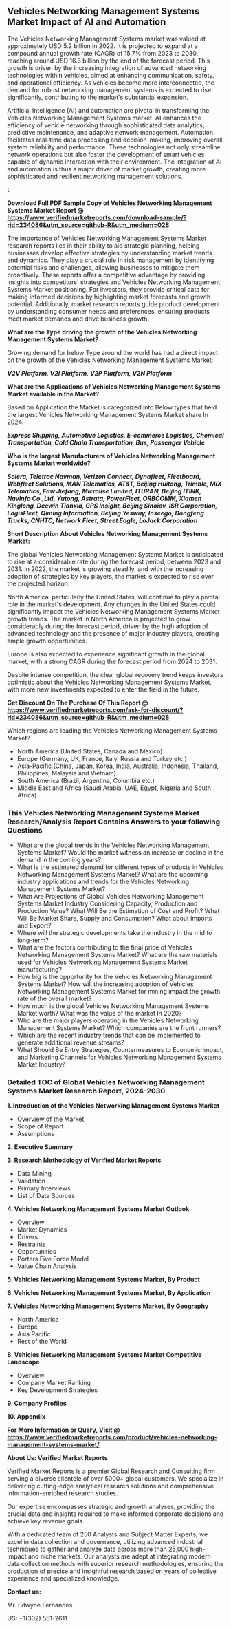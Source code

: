 <h2>Vehicles Networking Management Systems Market Impact of AI and Automation</h2><p>The Vehicles Networking Management Systems market was valued at approximately USD 5.2 billion in 2022. It is projected to expand at a compound annual growth rate (CAGR) of 15.7% from 2023 to 2030, reaching around USD 16.3 billion by the end of the forecast period. This growth is driven by the increasing integration of advanced networking technologies within vehicles, aimed at enhancing communication, safety, and operational efficiency. As vehicles become more interconnected, the demand for robust networking management systems is expected to rise significantly, contributing to the market's substantial expansion.</p><p>Artificial Intelligence (AI) and automation are pivotal in transforming the Vehicles Networking Management Systems market. AI enhances the efficiency of vehicle networking through sophisticated data analytics, predictive maintenance, and adaptive network management. Automation facilitates real-time data processing and decision-making, improving overall system reliability and performance. These technologies not only streamline network operations but also foster the development of smart vehicles capable of dynamic interaction with their environment. The integration of AI and automation is thus a major driver of market growth, creating more sophisticated and resilient networking management solutions.</p>t</p><p id="" class=""><strong>Download Full PDF Sample Copy of Vehicles Networking Management Systems Market Report @ <a href="https://www.verifiedmarketreports.com/download-sample/?rid=234086&utm_source=github-R&utm_medium=028" target="_blank">https://www.verifiedmarketreports.com/download-sample/?rid=234086&utm_source=github-R&utm_medium=028</a></strong></p><p>The importance of&nbsp;Vehicles Networking Management Systems Market research reports lies in their ability to aid strategic planning, helping businesses develop effective strategies by understanding market trends and dynamics. They play a crucial role in risk management by identifying potential risks and challenges, allowing businesses to mitigate them proactively. These reports offer a competitive advantage by providing insights into competitors' strategies and Vehicles Networking Management Systems Market positioning. For investors, they provide critical data for making informed decisions by highlighting market forecasts and growth potential. Additionally, market research reports guide product development by understanding consumer needs and preferences, ensuring products meet market demands and drive business growth.</p><p><strong>What are the&nbsp;Type driving the growth of the Vehicles Networking Management Systems Market?</strong></p><p id="" class="">Growing demand for below Type around the world has had a direct impact on the growth of the Vehicles Networking Management Systems Market:</p><em><strong>V2V Platform, V2I Platform, V2P Platform, V2N Platform</strong></em></p><strong>What are the&nbsp;Applications&nbsp;of Vehicles Networking Management Systems Market available in the Market?</strong></p><p id="" class="">Based on Application the Market is categorized into Below types that held the largest Vehicles Networking Management Systems Market share In 2024.</p><em><strong>Express Shipping, Automotive Logistics, E-commerce Logistics, Chemical Transportation, Cold Chain Transportation, Bus, Passenger Vehicle</strong></em></p><strong>Who is the largest Manufacturers of Vehicles Networking Management Systems Market worldwide?</strong></p><p><em><strong>Solera, Teletrac Navman, Verizon Connect, Dynafleet, Fleetboard, Webfleet Solutions, MAN Telematics, AT&T, Beijing Huitong, Trimble, MiX Telematics, Faw Jiefang, Microlise Limited, ITURAN, Beijing ITINK, NavInfo Co.,Ltd, Yutong, Astrata, PowerFleet, ORBCOMM, Xiamen Kinglong, Deewin Tianxia, GPS Insight, Beijing Sinoiov, ISR Corporation, LogisFleet, Qiming Information, Beijing Yesway, Inseego, Dongfeng Trucks, CNHTC, Network Fleet, Street Eagle, LoJack Corporation</strong></em></p><p id="" class=""><strong>Short Description About Vehicles Networking Management Systems Market:</strong></p><p>The global Vehicles Networking Management Systems Market is anticipated to rise at a considerable rate during the forecast period, between 2023 and 2031. In 2022, the market is growing steadily, and with the increasing adoption of strategies by key players, the market is expected to rise over the projected horizon.</p><p>North America, particularly the United States, will continue to play a pivotal role in the market's development. Any changes in the United States could significantly impact the Vehicles Networking Management Systems Market growth trends. The market in North America is projected to grow considerably during the forecast period, driven by the high adoption of advanced technology and the presence of major industry players, creating ample growth opportunities.</p><p>Europe is also expected to experience significant growth in the global market, with a strong CAGR during the forecast period from 2024 to 2031.</p><p>Despite intense competition, the clear global recovery trend keeps investors optimistic about the Vehicles Networking Management Systems Market, with more new investments expected to enter the field in the future.</p><p id="" class=""><strong>Get Discount On The Purchase Of This Report @ <a href="https://www.verifiedmarketreports.com/ask-for-discount/?rid=234086&utm_source=github-R&utm_medium=028" target="_blank">https://www.verifiedmarketreports.com/ask-for-discount/?rid=234086&utm_source=github-R&utm_medium=028</a></strong></p>Which regions are leading the Vehicles Networking Management Systems Market?</p><ul><li>North America (United States, Canada and Mexico)</li><li>Europe (Germany, UK, France, Italy, Russia and Turkey etc.)</li><li>Asia-Pacific (China, Japan, Korea, India, Australia, Indonesia, Thailand, Philippines, Malaysia and Vietnam)</li><li>South America (Brazil, Argentina, Columbia etc.)</li><li>Middle East and Africa (Saudi Arabia, UAE, Egypt, Nigeria and South Africa)</li></ul><h3 id="" class="">This Vehicles Networking Management Systems Market Research/Analysis Report Contains Answers to your following Questions</h3><ul><li>What are the global trends in the Vehicles Networking Management Systems Market? Would the market witness an increase or decline in the demand in the coming years?</li><li>What is the estimated demand for different types of products in Vehicles Networking Management Systems Market? What are the upcoming industry applications and trends for the Vehicles Networking Management Systems Market?</li><li>What Are Projections of Global Vehicles Networking Management Systems Market Industry Considering Capacity, Production and Production Value? What Will Be the Estimation of Cost and Profit? What Will Be Market Share, Supply and Consumption? What about imports and Export?</li><li>Where will the strategic developments take the industry in the mid to long-term?</li><li>What are the factors contributing to the final price of Vehicles Networking Management Systems Market? What are the raw materials used for Vehicles Networking Management Systems Market manufacturing?</li><li>How big is the opportunity for the Vehicles Networking Management Systems Market? How will the increasing adoption of Vehicles Networking Management Systems Market for mining impact the growth rate of the overall market?</li><li>How much is the global Vehicles Networking Management Systems Market worth? What was the value of the market In 2020?</li><li>Who are the major players operating in the Vehicles Networking Management Systems Market? Which companies are the front runners?</li><li>Which are the recent industry trends that can be implemented to generate additional revenue streams?</li><li>What Should Be Entry Strategies, Countermeasures to Economic Impact, and Marketing Channels for Vehicles Networking Management Systems Market Industry?</li></ul><h3 id="" class="">Detailed TOC of Global Vehicles Networking Management Systems Market Research Report, 2024-2030</h3><p id="" class=""><strong>1. Introduction of the Vehicles Networking Management Systems Market</strong></p><ul><li>Overview of the Market</li><li>Scope of Report</li><li>Assumptions</li></ul><p id="" class=""><strong>2. Executive Summary</strong></p><p id="" class=""><strong>3. Research Methodology of Verified Market Reports</strong></p><ul><li>Data Mining</li><li>Validation</li><li>Primary Interviews</li><li>List of Data Sources</li></ul><p id="" class=""><strong>4. Vehicles Networking Management Systems Market Outlook</strong></p><ul><li>Overview</li><li>Market Dynamics</li><li>Drivers</li><li>Restraints</li><li>Opportunities</li><li>Porters Five Force Model</li><li>Value Chain Analysis</li></ul><p id="" class=""><strong>5. Vehicles Networking Management Systems Market, By Product</strong></p><p id="" class=""><strong>6. Vehicles Networking Management Systems Market, By Application</strong></p><p id="" class=""><strong>7. Vehicles Networking Management Systems Market, By Geography</strong></p><ul><li>North America</li><li>Europe</li><li>Asia Pacific</li><li>Rest of the World</li></ul><p id="" class=""><strong>8. Vehicles Networking Management Systems Market Competitive Landscape</strong></p><ul><li>Overview</li><li>Company Market Ranking</li><li>Key Development Strategies</li></ul><p id="" class=""><strong>9. Company Profiles</strong></p><p id="" class=""><strong>10. Appendix</strong></p><p id="" class=""><strong>For More Information or Query, Visit @ <a href="https://www.verifiedmarketreports.com/product/vehicles-networking-management-systems-market/" target="_blank">https://www.verifiedmarketreports.com/product/vehicles-networking-management-systems-market/</a></strong></p><p id="" class=""><strong>About Us: Verified Market Reports</strong></p><p id="" class="">Verified Market Reports is a premier Global Research and Consulting firm serving a diverse clientele of over 5000+ global customers. We specialize in delivering cutting-edge analytical research solutions and comprehensive information-enriched research studies.</p><p id="" class="">Our expertise encompasses strategic and growth analyses, providing the crucial data and insights required to make informed corporate decisions and achieve key revenue goals.</p><p id="" class="">With a dedicated team of 250 Analysts and Subject Matter Experts, we excel in data collection and governance, utilizing advanced industrial techniques to gather and analyze data across more than 25,000 high-impact and niche markets. Our analysts are adept at integrating modern data collection methods with superior research methodologies, ensuring the production of precise and insightful research based on years of collective experience and specialized knowledge.</p><p id="" class=""><strong>Contact us:</strong></p><p id="" class="">Mr. Edwyne Fernandes</p><p id="" class="">US: +1(302) 551-2611</p>